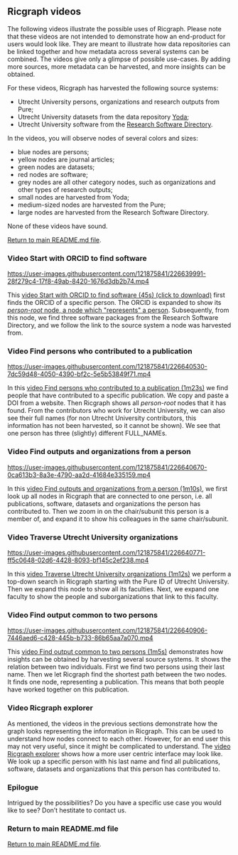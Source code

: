 ## Ricgraph videos

The following videos illustrate the possible uses of Ricgraph. 
Please note that these videos are not intended to demonstrate how an end-product 
for users would look like. They are meant to illustrate how data repositories can
be linked together and how metadata across several systems can be combined.
The videos give only a glimpse of possible use-cases. By adding more sources, 
more metadata can be harvested, and more insights can be obtained.

For these videos, Ricgraph has  harvested the following source systems:
* Utrecht University persons, organizations and research outputs from Pure;
* Utrecht University datasets
  from the data repository [Yoda](https://search.datacite.org/repositories/delft.uu);
* Utrecht University software
  from the [Research Software Directory](https://research-software-directory.org).

In the videos, you will observe nodes of several colors and sizes:
* blue nodes are persons;
* yellow nodes are journal articles;
* green nodes are datasets;
* red nodes are software;
* grey nodes are all other category nodes, such as organizations and other types of research outputs;
* small nodes are harvested from Yoda;
* medium-sized nodes are harvested from the Pure;
* large nodes are harvested from the Research Software Directory.

None of these videos have sound.

[Return to main README.md file](../README.md).

### Video Start with ORCID to find software
https://user-images.githubusercontent.com/121875841/226639991-28f279c4-17f8-49ab-8420-1676d3db2b74.mp4

This [video Start with ORCID to find 
software (45s) (click to download)](videos/ricgraph_find_software_from_orcid.mp4)
first finds the ORCID of a specific person. The ORCID is expanded to show its 
[*person-root* node, a node which "represents" a person](ricgraph_details.md#person-root-node-in-ricgraph).
Subsequently, from this node, we find three software packages from the Research
Software Directory, and we follow the link to the source system a node was harvested from.

### Video Find persons who contributed to a publication
https://user-images.githubusercontent.com/121875841/226640530-7dc59d48-4050-4390-bf2c-5e5b53849f71.mp4

In this [video Find persons who contributed to a 
publication (1m23s)](https://user-images.githubusercontent.com/121875841/226640530-7dc59d48-4050-4390-bf2c-5e5b53849f71.mp4)
we find people that have contributed to a specific publication. 
We copy and paste a DOI from a website. Then
Ricgraph shows all *person-root* nodes that it has found. From the contributors who work for Utrecht
University, we can also see their full names (for non Utrecht University contributors, this information
has not been harvested, so it cannot be shown). 
We see that one person has three (slightly) different FULL_NAMEs.

### Video Find outputs and organizations from a person
https://user-images.githubusercontent.com/121875841/226640670-0ca613b3-8a3e-4790-aa2d-41684e335159.mp4

In this [video Find outputs and organizations from 
a person (1m10s)](https://user-images.githubusercontent.com/121875841/226640670-0ca613b3-8a3e-4790-aa2d-41684e335159.mp4),
we first look up all nodes in Ricgraph that are connected to
one person, i.e. all publications, software, datasets and organizations the person has contributed to. 
Then we zoom in on the 
chair/subunit this person is a member of, and expand it to show his colleagues in the same chair/subunit.

### Video Traverse Utrecht University organizations
https://user-images.githubusercontent.com/121875841/226640771-ff5c0648-02d6-4428-8093-bf145c2ef238.mp4

In this [video Traverse Utrecht University 
organizations (1m12s)](https://user-images.githubusercontent.com/121875841/226640771-ff5c0648-02d6-4428-8093-bf145c2ef238.mp4)
we perform a top-down search in Ricgraph starting with the Pure ID of Utrecht University. 
Then we expand this node to show all its faculties. 
Next, we expand one faculty to show the people and
suborganizations that link to this faculty.

### Video Find output common to two persons
https://user-images.githubusercontent.com/121875841/226640906-7446aed6-c428-445b-b733-86b65aa7a070.mp4

This [video Find output common to two 
persons (1m5s)](https://user-images.githubusercontent.com/121875841/226640906-7446aed6-c428-445b-b733-86b65aa7a070.mp4)
demonstrates how insights can be obtained by harvesting several source systems. It shows the
relation between two individuals. First we find two persons using their last name. 
Then we let Ricgraph find the
shortest path between the two nodes. It finds one node, representing a publication. 
This means that both people have worked together on this publication.

### Video Ricgraph explorer
As mentioned, the videos in the previous sections 
demonstrate how the graph looks representing the information
in Ricgraph. This can be used to understand how nodes connect to each other.
However, for an end user this may not very useful, since it might be complicated to understand.
The [video Ricgraph explorer](videos/to_be_done.mp4)
shows how a more user centric interface may look like. We look
up a specific person with his last name and find all publications, software, datasets and organizations 
that this person has contributed to.

### Epilogue
Intrigued by the possibilities? Do you have a specific use case you would like to see? 
Don’t hestitate to contact us.

### Return to main README.md file

[Return to main README.md file](../README.md).
